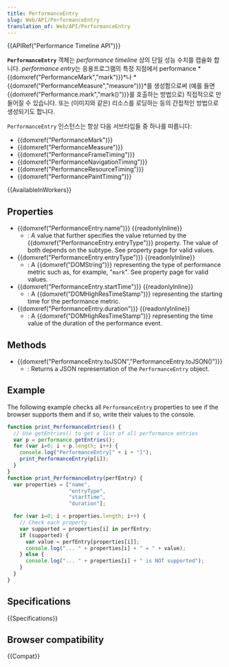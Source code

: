 ```yaml
---
title: PerformanceEntry
slug: Web/API/PerformanceEntry
translation_of: Web/API/PerformanceEntry
---
```

{{APIRef("Performance Timeline API")}}

**`PerformanceEntry`** 객체는 _performance timeline_ 상의 단일 성능 수치를 캡슐화 합니다. *performance entry*는 응용프로그램의 특정 지점에서 performance *{{domxref("PerformanceMark","mark")}}*나 *{{domxref("PerformanceMeasure","measure")}}*를 생성함으로써 (예를 들면 {{domxref("Performance.mark","mark()")}}를 호출하는 방법으로) 직접적으로 만들어질 수 있습니다. 또는 (이미지와 같은) 리소스를 로딩하는 등의 간접적인 방법으로 생성되기도 합니다.

`PerformanceEntry` 인스턴스는 항상 다음 서브타입들 중 하나를 따릅니다:

- {{domxref("PerformanceMark")}}
- {{domxref("PerformanceMeasure")}}
- {{domxref("PerformanceFrameTiming")}}
- {{domxref("PerformanceNavigationTiming")}}
- {{domxref("PerformanceResourceTiming")}}
- {{domxref("PerformancePaintTiming")}}

{{AvailableInWorkers}}

## Properties

- {{domxref("PerformanceEntry.name")}} {{readonlyInline}}
  - : A value that further specifies the value returned by the {{domxref("PerformanceEntry.entryType")}} property. The value of both depends on the subtype. See property page for valid values.
- {{domxref("PerformanceEntry.entryType")}} {{readonlyInline}}
  - : A {{domxref("DOMString")}} representing the type of performance metric such as, for example, "`mark`". See property page for valid values.
- {{domxref("PerformanceEntry.startTime")}} {{readonlyInline}}
  - : A {{domxref("DOMHighResTimeStamp")}} representing the starting time for the performance metric.
- {{domxref("PerformanceEntry.duration")}} {{readonlyInline}}
  - : A {{domxref("DOMHighResTimeStamp")}} representing the time value of the duration of the performance event.

## Methods

- {{domxref("PerformanceEntry.toJSON","PerformanceEntry.toJSON()")}}
  - : Returns a JSON representation of the `PerformanceEntry` object.

## Example

The following example checks all `PerformanceEntry` properties to see if the browser supports them and if so, write their values to the console.

```js
function print_PerformanceEntries() {
  // Use getEntries() to get a list of all performance entries
  var p = performance.getEntries();
  for (var i=0; i < p.length; i++) {
    console.log("PerformanceEntry[" + i + "]");
    print_PerformanceEntry(p[i]);
  }
}
function print_PerformanceEntry(perfEntry) {
  var properties = ["name",
                    "entryType",
                    "startTime",
                    "duration"];

  for (var i=0; i < properties.length; i++) {
    // Check each property
    var supported = properties[i] in perfEntry;
    if (supported) {
      var value = perfEntry[properties[i]];
      console.log("... " + properties[i] + " = " + value);
    } else {
      console.log("... " + properties[i] + " is NOT supported");
    }
  }
}
```

## Specifications

{{Specifications}}

## Browser compatibility

{{Compat}}

